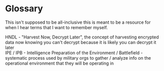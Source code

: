 # Glossary

This isn't supposed to be all-inclusive this is meant to be a resource for when I hear terms that I want to remember myself.

HNDL - "Harvest Now, Decrypt Later", the concept of harvesting encrypted data now knowing you can't decrypt because it is likely you can decrypt it later<br/>
IPE / IPB - Intelligence Preparation of the Environment / Battlefield - systematic process used by military orgs to gather / analyze info on the operational environment that they will be operating in<br/>
